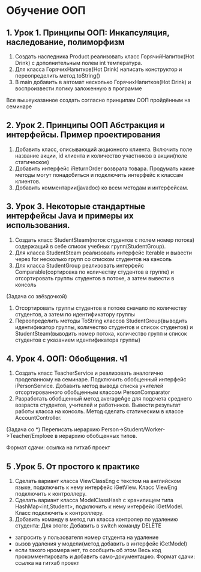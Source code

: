 # Обучение ООП 
## 1. Урок 1. Принципы ООП: Инкапсуляция, наследование, полиморфизм
   1) Создать наследника Product реализовать класс ГорячийНапиток(Hot Drink) с дополнительным полем int температура.
   2) Для класса ГорячихНапитков(Hot Drink) написать конструктор и переопределить метод toString()
   3) В main добавить в автомат несколько ГорячихНапитков(Hot Drink) и воспроизвести логику заложенную в программе
   
   Все вышеуказанное создать согласно принципам ООП пройдённым на семинаре

## 2. Урок 2. Принципы ООП Абстракция и интерфейсы. Пример проектирования
   1) Добавить класс, описывающий акционного клиента. Включить поле название акции, id клиента и количество участников в акции(поле статическое)
   2) Добавить интерфейс iReturnOrder возврата товара. Продумать какие методы могут понадобиться и подключить интерфейс к классам клиентов.
   3) Добавить комментарии(javadoc) ко всем методам и интерфейсам.

## 3. Урок 3. Некоторые стандартные интерфейсы Java и примеры их использования.
   1) Создать класс StudentSteam(поток студентов с полем номер потока) содержащий в себе список учебных групп(StudentGroup).
   2) Для класса StudentSteam реализовать интерфейс Iterable и вывести через for несколько групп со списком студентов на кансоль
   3) Для класса StudentGroup реализовать интерфейс Comparable(сортировка по количеству студентов в группе) и отсортировать группы студентов в потоке, а затем вывести в консоль

(Задача со звёздочкой)
1) Отсортировать группы студентов в потоке сначало по количеству студентов, а затем по идентификатору группы
2) Переопределить методы ToString классов StudentGroup(выводить идентификатор группы, количество студентов и список студентов) и StudentSteam(выводить номер потока, количество групп и список студентов с указанием идентификатора группы)

## 4. Урок 4. ООП: Обобщения. ч1
1) Создать класс TeacherService и реализовать аналогично проделанному на семинаре. Подключить обобщенный интерфейс iPersonService. Добавить метод вывода списка учителей отсортированного обобщенным классом PersonComparator
2) Разработать обобщенный метод averageAge для подсчета среднего возраста студентов, учителей и работников. Вывести результат работы класса на консоль. Метод сделать статическим в классе AccountController.

(Задача со *) Переписать иерархию Person->Student/Worker->Teacher/Emploee в иерархию обобщенных типов.

Формат сдачи: ссылка на гитхаб проект

## 5 .Урок 5. От простого к практике
1) Сделать вариант класса ViewClassEng с текстом на английском языке, подключить к нему интерфейс iGetView. Класс ViewEng подключить к контроллеру.
2) Сделать вариант класса ModelClassHash с хранилищем типа HashMap<int,Student>, подключить к нему интерфейс iGetModel. Класс подключить к контроллеру.
3) Добавить команду в метод run класса контролер по удалению студента:
   Для этого: Добавить в switch команду DELETE
- запросить у пользователя номер студента на удаление
- вызов удаления у модели(метод добавить в интерфейс iGetModel)
- если такого нромера нет, то сообщить об этом
  Весь код прокомментировать и добавить само-документацию. Формат сдачи: ссылка на гитхаб проект